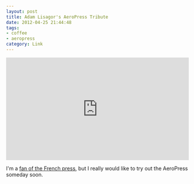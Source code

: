 ```yaml
---
layout: post
title: Adam Lisagor's AeroPress Tribute
date: 2012-04-25 21:44:48
tags:
- coffee
- aeropress
category: Link
---
```


<iframe src="http://player.vimeo.com/video/40980282" width="500" height="281" frameborder="0" webkitAllowFullScreen mozallowfullscreen allowFullScreen></iframe>

I'm a [fan of the French press](http://www.jasonheppler.org/2012/02/15/the_french_press_method.html), but I really would like to try out the AeroPress someday soon.
